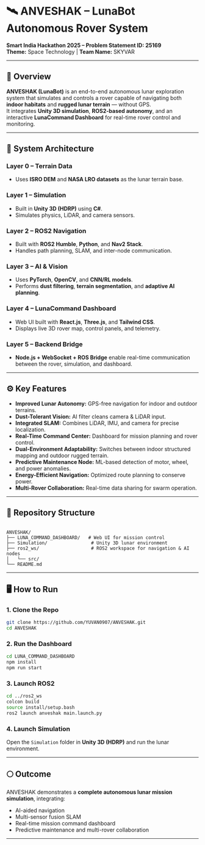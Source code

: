 
# 🛰️ ANVESHAK – LunaBot Autonomous Rover System

**Smart India Hackathon 2025 – Problem Statement ID: 25169**  
**Theme:** Space Technology | **Team Name:** SKYVAR  

---

## 🚀 Overview  
**ANVESHAK (LunaBot)** is an end-to-end autonomous lunar exploration system that simulates and controls a rover capable of navigating both **indoor habitats** and **rugged lunar terrain** — without GPS.  
It integrates **Unity 3D simulation**, **ROS2-based autonomy**, and an interactive **LunaCommand Dashboard** for real-time rover control and monitoring.

---

## 🧠 System Architecture  

### **Layer 0 – Terrain Data**
- Uses **ISRO DEM** and **NASA LRO datasets** as the lunar terrain base.

### **Layer 1 – Simulation**
- Built in **Unity 3D (HDRP)** using **C#**.
- Simulates physics, LiDAR, and camera sensors.

### **Layer 2 – ROS2 Navigation**
- Built with **ROS2 Humble**, **Python**, and **Nav2 Stack**.
- Handles path planning, SLAM, and inter-node communication.

### **Layer 3 – AI & Vision**
- Uses **PyTorch**, **OpenCV**, and **CNN/RL models**.
- Performs **dust filtering**, **terrain segmentation**, and **adaptive AI planning**.

### **Layer 4 – LunaCommand Dashboard**
- Web UI built with **React.js**, **Three.js**, and **Tailwind CSS**.
- Displays live 3D rover map, control panels, and telemetry.

### **Layer 5 – Backend Bridge**
- **Node.js + WebSocket + ROS Bridge** enable real-time communication between the rover, simulation, and dashboard.

---

## ⚙️ Key Features  
- **Improved Lunar Autonomy:** GPS-free navigation for indoor and outdoor terrains.  
- **Dust-Tolerant Vision:** AI filter cleans camera & LiDAR input.  
- **Integrated SLAM:** Combines LiDAR, IMU, and camera for precise localization.  
- **Real-Time Command Center:** Dashboard for mission planning and rover control.  
- **Dual-Environment Adaptability:** Switches between indoor structured mapping and outdoor rugged terrain.  
- **Predictive Maintenance Node:** ML-based detection of motor, wheel, and power anomalies.  
- **Energy-Efficient Navigation:** Optimized route planning to conserve power.  
- **Multi-Rover Collaboration:** Real-time data sharing for swarm operation.

---

## 🧩 Repository Structure  
```

ANVESHAK/
├── LUNA_COMMAND_DASHBOARD/   # Web UI for mission control
├── Simulation/                # Unity 3D lunar environment
├── ros2_ws/                   # ROS2 workspace for navigation & AI nodes
│   └── src/
└── README.md

````

---

## 🖥️ How to Run  

### 1. Clone the Repo
```bash
git clone https://github.com/YUVAN0907/ANVESHAK.git
cd ANVESHAK
````

### 2. Run the Dashboard

```bash
cd LUNA_COMMAND_DASHBOARD
npm install
npm run start
```

### 3. Launch ROS2

```bash
cd ../ros2_ws
colcon build
source install/setup.bash
ros2 launch anveshak main.launch.py
```

### 4. Launch Simulation

Open the `Simulation` folder in **Unity 3D (HDRP)** and run the lunar environment.

---

## 🌕 Outcome

ANVESHAK demonstrates a **complete autonomous lunar mission simulation**, integrating:

* AI-aided navigation
* Multi-sensor fusion SLAM
* Real-time mission command dashboard
* Predictive maintenance and multi-rover collaboration


---

```

